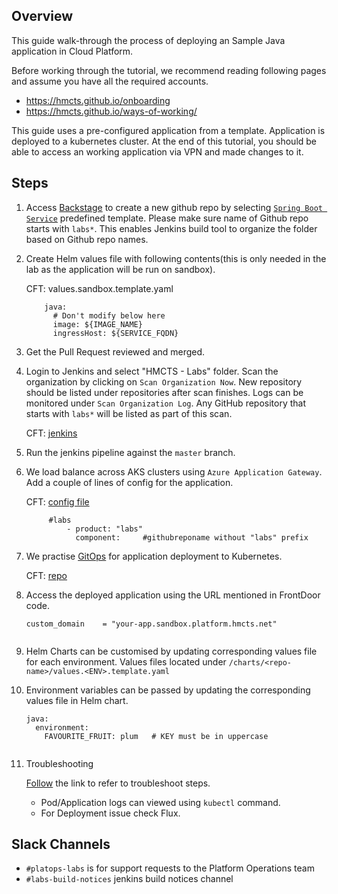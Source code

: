 ## Overview
This guide walk-through the process of deploying an Sample Java application in Cloud Platform.

Before working through the tutorial, we recommend reading following pages and assume you have all the required accounts.

- https://hmcts.github.io/onboarding
- https://hmcts.github.io/ways-of-working/

This guide uses a pre-configured application from a template. Application is deployed to a kubernetes cluster. 
At the end of this tutorial, you should be able to access an working application via VPN and made changes to it.

## Steps

1. Access [Backstage](https://backstage.platform.hmcts.net/create) to create a new github repo by selecting [`Spring Boot Service`](https://backstage.platform.hmcts.net/create/templates/springboot-template) predefined template. Please make sure name of  Github repo  starts with `labs*`. This enables Jenkins build tool to organize the folder based on Github repo names.

2. Create Helm values file with following contents(this is only needed in the lab as the application will be run on sandbox).

   CFT: values.sandbox.template.yaml
   
    ```
        java:
          # Don't modify below here
          image: ${IMAGE_NAME}
          ingressHost: ${SERVICE_FQDN}
   
4. Get the Pull Request reviewed and merged.

5. Login to Jenkins and select "HMCTS - Labs" folder. Scan the organization by clicking on `Scan Organization Now`. New repository should be listed under repositories after scan finishes. Logs can be monitored under `Scan Organization Log`. Any GitHub repository that starts with `labs*` will be listed as part of this scan.

   CFT: [jenkins](https://sandbox-build.platform.hmcts.net)


6. Run the jenkins pipeline against the `master` branch.

7. We load balance across AKS clusters using `Azure Application Gateway`. Add a couple of lines of config for the application.

   CFT:  [config file](https://github.com/hmcts/azure-platform-terraform/blob/master/environments/sbox/backend_lb_config.yaml)

      ```
           #labs
               - product: "labs"
                 component:     #githubreponame without "labs" prefix

9. We practise [GitOps](https://www.weave.works/technologies/gitops/) for application deployment to Kubernetes.

   CFT: [repo](https://github.com/hmcts/cnp-flux-config)


10. Access the deployed application using the URL mentioned in FrontDoor code.

    ```
    custom_domain    = "your-app.sandbox.platform.hmcts.net"   
   
11. Helm Charts can be customised by updating corresponding values file for each environment. Values files located under `/charts/<repo-name>/values.<ENV>.template.yaml`  
 
12. Environment variables can be passed by updating the corresponding values file in Helm chart. 
 
       ```
       java:
         environment:
           FAVOURITE_FRUIT: plum   # KEY must be in uppercase


13. Troubleshooting

     [Follow](https://hmcts.github.io/ways-of-working/troubleshooting/#troubleshooting-issues) the link to refer to troubleshoot steps.
     - Pod/Application logs can viewed using `kubectl` command.
     - For Deployment issue check Flux.  
        
        

## Slack Channels

- `#platops-labs` is for support requests to the Platform Operations team
- `#labs-build-notices` jenkins build notices channel


